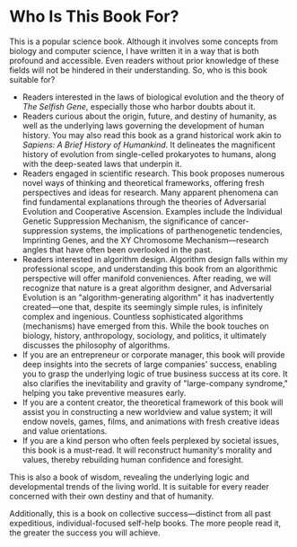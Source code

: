 # Who Is This Book For?  
This is a popular science book. Although it involves some concepts from biology and computer science, I have written it in a way that is both profound and accessible. Even readers without prior knowledge of these fields will not be hindered in their understanding. So, who is this book suitable for?  

- Readers interested in the laws of biological evolution and the theory of *The Selfish Gene*, especially those who harbor doubts about it.  
- Readers curious about the origin, future, and destiny of humanity, as well as the underlying laws governing the development of human history. You may also read this book as a grand historical work akin to *Sapiens: A Brief History of Humankind*. It delineates the magnificent history of evolution from single-celled prokaryotes to humans, along with the deep-seated laws that underpin it.  
- Readers engaged in scientific research. This book proposes numerous novel ways of thinking and theoretical frameworks, offering fresh perspectives and ideas for research. Many apparent phenomena can find fundamental explanations through the theories of Adversarial Evolution and Cooperative Ascension. Examples include the Individual Genetic Suppression Mechanism, the significance of cancer-suppression systems, the implications of parthenogenetic tendencies, Imprinting Genes, and the XY Chromosome Mechanism—research angles that have often been overlooked in the past.  
- Readers interested in algorithm design. Algorithm design falls within my professional scope, and understanding this book from an algorithmic perspective will offer manifold conveniences. After reading, we will recognize that nature is a great algorithm designer, and Adversarial Evolution is an "algorithm-generating algorithm" it has inadvertently created—one that, despite its seemingly simple rules, is infinitely complex and ingenious. Countless sophisticated algorithms (mechanisms) have emerged from this. While the book touches on biology, history, anthropology, sociology, and politics, it ultimately discusses the philosophy of algorithms.  
- If you are an entrepreneur or corporate manager, this book will provide deep insights into the secrets of large companies' success, enabling you to grasp the underlying logic of true business success at its core. It also clarifies the inevitability and gravity of "large-company syndrome," helping you take preventive measures early.  
- If you are a content creator, the theoretical framework of this book will assist you in constructing a new worldview and value system; it will endow novels, games, films, and animations with fresh creative ideas and value orientations.  
- If you are a kind person who often feels perplexed by societal issues, this book is a must-read. It will reconstruct humanity's morality and values, thereby rebuilding human confidence and foresight.  

This is also a book of wisdom, revealing the underlying logic and developmental trends of the living world. It is suitable for every reader concerned with their own destiny and that of humanity.  

Additionally, this is a book on collective success—distinct from all past expeditious, individual-focused self-help books. The more people read it, the greater the success you will achieve.